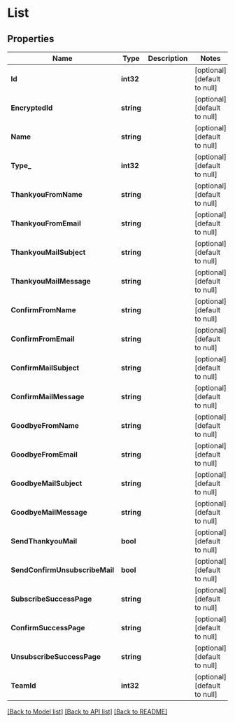 # List

## Properties
Name | Type | Description | Notes
------------ | ------------- | ------------- | -------------
**Id** | **int32** |  | [optional] [default to null]
**EncryptedId** | **string** |  | [optional] [default to null]
**Name** | **string** |  | [optional] [default to null]
**Type_** | **int32** |  | [optional] [default to null]
**ThankyouFromName** | **string** |  | [optional] [default to null]
**ThankyouFromEmail** | **string** |  | [optional] [default to null]
**ThankyouMailSubject** | **string** |  | [optional] [default to null]
**ThankyouMailMessage** | **string** |  | [optional] [default to null]
**ConfirmFromName** | **string** |  | [optional] [default to null]
**ConfirmFromEmail** | **string** |  | [optional] [default to null]
**ConfirmMailSubject** | **string** |  | [optional] [default to null]
**ConfirmMailMessage** | **string** |  | [optional] [default to null]
**GoodbyeFromName** | **string** |  | [optional] [default to null]
**GoodbyeFromEmail** | **string** |  | [optional] [default to null]
**GoodbyeMailSubject** | **string** |  | [optional] [default to null]
**GoodbyeMailMessage** | **string** |  | [optional] [default to null]
**SendThankyouMail** | **bool** |  | [optional] [default to null]
**SendConfirmUnsubscribeMail** | **bool** |  | [optional] [default to null]
**SubscribeSuccessPage** | **string** |  | [optional] [default to null]
**ConfirmSuccessPage** | **string** |  | [optional] [default to null]
**UnsubscribeSuccessPage** | **string** |  | [optional] [default to null]
**TeamId** | **int32** |  | [optional] [default to null]

[[Back to Model list]](../README.md#documentation-for-models) [[Back to API list]](../README.md#documentation-for-api-endpoints) [[Back to README]](../README.md)


